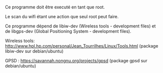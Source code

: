 Ce programme doit être executé en tant que root.

Le scan du wifi étant une action que seul root peut faire. 

Ce programme dépend de libiw-dev (Wireless tools - development files) et de
libgps-dev (Global Positioning System - development files).

Wireless tools: http://www.hpl.hp.com/personal/Jean_Tourrilhes/Linux/Tools.html
(package libiw-dev sur debian/ubuntu)

GPSD : https://savannah.nongnu.org/projects/gpsd
(package gpsd sur debian/ubuntu)





